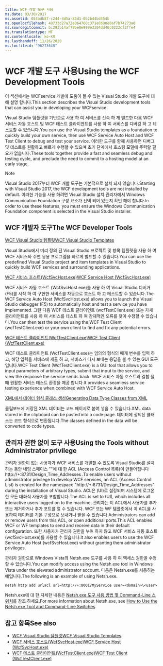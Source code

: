 ```yaml
---
title: WCF 개발 도구 사용
ms.date: 03/30/2017
ms.assetid: 054adb87-c244-4d5a-83d1-0b2b44bd454b
ms.openlocfilehash: 48733d27a72e864760c371e8b90e0af7b74273a0
ms.sourcegitcommit: bc293b14af795e0e999e3304dd40c0222cf2ffe4
ms.translationtype: MT
ms.contentlocale: ko-KR
ms.lasthandoff: 11/26/2020
ms.locfileid: "96273648"
---
```

# <a name="using-the-wcf-development-tools"></a><span data-ttu-id="3f8f6-102">WCF 개발 도구 사용</span><span class="sxs-lookup"><span data-stu-id="3f8f6-102">Using the WCF Development Tools</span></span>

<span data-ttu-id="3f8f6-103">이 섹션에서는 WCFservice 개발에 도움이 될 수 있는 Visual Studio 개발 도구에 대해 설명 합니다.</span><span class="sxs-lookup"><span data-stu-id="3f8f6-103">This section describes the Visual Studio development tools that can assist you in developing your WCFservice.</span></span>  
  
 <span data-ttu-id="3f8f6-104">Visual Studio 템플릿을 기반으로 사용 하 여 서비스를 신속 하 게 빌드한 다음 WCF 서비스 자동 호스트 및 WCF 테스트 클라이언트를 사용 하 여 서비스를 디버깅 하 고 테스트할 수 있습니다.</span><span class="sxs-lookup"><span data-stu-id="3f8f6-104">You can use the Visual Studio templates as a foundation to quickly build your own service, then use WCF Service Auto Host and WCF Test Client to debug and test your service.</span></span> <span data-ttu-id="3f8f6-105">이러한 도구를 함께 사용하면 디버그 및 테스트를 원활하고 빠르게 수행할 수 있으며 초기 단계에서 호스팅 모델에 주력할 필요가 없습니다.</span><span class="sxs-lookup"><span data-stu-id="3f8f6-105">These tools together provide a fast and seamless debug and testing cycle, and preclude the need to commit to a hosting model at an early stage.</span></span>  

 > [!NOTE]
 > <span data-ttu-id="3f8f6-106">Visual Studio 2017부터 WCF 개발 도구는 기본적으로 설치 되지 않습니다.</span><span class="sxs-lookup"><span data-stu-id="3f8f6-106">Starting with Visual Studio 2017, the WCF development tools are not installed by default.</span></span> <span data-ttu-id="3f8f6-107">이러한 기능을 사용 하려면 Visual Studio 설치 관리자에서 Windows Communication Foundation 구성 요소가 선택 되어 있는지 확인 해야 합니다.</span><span class="sxs-lookup"><span data-stu-id="3f8f6-107">In order to use these features, you must ensure the Windows Communication Foundation component is selected in the Visual Studio installer.</span></span>
  
## <a name="the-wcf-developer-tools"></a><span data-ttu-id="3f8f6-108">WCF 개발자 도구</span><span class="sxs-lookup"><span data-stu-id="3f8f6-108">The WCF Developer Tools</span></span>  

 [<span data-ttu-id="3f8f6-109">WCF Visual Studio 템플릿</span><span class="sxs-lookup"><span data-stu-id="3f8f6-109">WCF Visual Studio Templates</span></span>](wcf-vs-templates.md)  
  
 <span data-ttu-id="3f8f6-110">Visual Studio에서 미리 정의 된 Visual Studio 프로젝트 및 항목 템플릿을 사용 하 여 WCF 서비스와 주변 응용 프로그램을 빠르게 빌드할 수 있습니다.</span><span class="sxs-lookup"><span data-stu-id="3f8f6-110">You can use the predefined Visual Studio project and item templates in Visual Studio to quickly build WCF services and surrounding applications.</span></span>  
  
 [<span data-ttu-id="3f8f6-111">WCF 서비스 호스트(WcfSvcHost.exe)</span><span class="sxs-lookup"><span data-stu-id="3f8f6-111">WCF Service Host (WcfSvcHost.exe)</span></span>](wcf-service-host-wcfsvchost-exe.md)  
  
 <span data-ttu-id="3f8f6-112">WCF 서비스 자동 호스트 (WcfSvcHost.exe)를 사용 하 여 Visual Studio 디버거 (F5)를 시작 하 여 구현한 서비스를 자동으로 호스트 하 고 테스트할 수 있습니다.</span><span class="sxs-lookup"><span data-stu-id="3f8f6-112">The WCF Service Auto Host (WcfSvcHost.exe) allows you to launch the Visual Studio debugger (F5) to automatically host and test a service you have implemented.</span></span> <span data-ttu-id="3f8f6-113">그런 다음 WCF 테스트 클라이언트 (wcfTestClient.exe) 또는 자체 클라이언트를 사용 하 여 서비스를 테스트 하 여 잠재적인 오류를 찾아 수정할 수 있습니다.</span><span class="sxs-lookup"><span data-stu-id="3f8f6-113">You can then test the service using the WCF Test Client (wcfTestClient.exe) or your own client to find and fix any potential errors.</span></span>  
  
 [<span data-ttu-id="3f8f6-114">WCF 테스트 클라이언트(WcfTestClient.exe)</span><span class="sxs-lookup"><span data-stu-id="3f8f6-114">WCF Test Client (WcfTestClient.exe)</span></span>](wcf-test-client-wcftestclient-exe.md)  
  
 <span data-ttu-id="3f8f6-115">WCF 테스트 클라이언트 (WcfTestClient.exe)는 임의의 형식의 매개 변수를 입력 하 고, 해당 입력을 서비스에 제출 하 고, 서비스가 다시 보내는 응답을 볼 수 있는 GUI 도구입니다.</span><span class="sxs-lookup"><span data-stu-id="3f8f6-115">WCF Test Client (WcfTestClient.exe) is a GUI tool that allows you to input parameters of arbitrary types, submit that input to the service, and view the response the service sends back.</span></span> <span data-ttu-id="3f8f6-116">WCF 서비스 자동 호스트와 결합 될 때 원활한 서비스 테스트 환경을 제공 합니다.</span><span class="sxs-lookup"><span data-stu-id="3f8f6-116">It provides a seamless service testing experience when combined with WCF Service Auto Host.</span></span>  
  
 [<span data-ttu-id="3f8f6-117">XML에서 데이터 형식 클래스 생성</span><span class="sxs-lookup"><span data-stu-id="3f8f6-117">Generating Data Type Classes from XML</span></span>](generating-data-type-classes-from-xml.md)  
  
 <span data-ttu-id="3f8f6-118">클립보드에 저장된 XML 데이터는 코드 페이지로 붙여 넣을 수 있습니다.</span><span class="sxs-lookup"><span data-stu-id="3f8f6-118">XML data stored in the clipboard can be pasted into a code page.</span></span> <span data-ttu-id="3f8f6-119">데이터에 정의된 클래스는 코드 형식으로 변환됩니다.</span><span class="sxs-lookup"><span data-stu-id="3f8f6-119">The classes defined in the data will be converted to code types.</span></span>  
  
## <a name="using-the-tools-without-administrator-privilege"></a><span data-ttu-id="3f8f6-120">관리자 권한 없이 도구 사용</span><span class="sxs-lookup"><span data-stu-id="3f8f6-120">Using the Tools without Administrator privilege</span></span>  

 <span data-ttu-id="3f8f6-121">관리자 권한이 없는 사용자가 WCF 서비스를 개발할 수 있도록 Visual Studio를 설치 하는 동안 네임 스페이스 ""에 대 한 ACL (Access Control 목록)이 만들어집니다 http://+:8731/Design_Time_Addresses .</span><span class="sxs-lookup"><span data-stu-id="3f8f6-121">To enable users without administrator privilege to develop WCF services, an ACL (Access Control List) is created for the namespace "http://+:8731/Design_Time_Addresses" during the installation of Visual Studio.</span></span> <span data-ttu-id="3f8f6-122">ACL은 (UI)로 설정되며 시스템에 로그온한 모든 대화식 사용자를 포함합니다.</span><span class="sxs-lookup"><span data-stu-id="3f8f6-122">The ACL is set to (UI), which includes all interactive users logged on to the machine.</span></span> <span data-ttu-id="3f8f6-123">관리자는 이 ACL에서 사용자를 추가 또는 제거하거나 추가 포트를 열 수 있습니다. WCF 또는 WF 템플릿에서 이 ACL을 사용하여 데이터를 기본 구성으로 보내거나 받을 수 있습니다.</span><span class="sxs-lookup"><span data-stu-id="3f8f6-123">Administrators can add or remove users from this ACL, or open additional ports.This ACL enables WCF or WF templates to send and receive data in their default configuration.</span></span> <span data-ttu-id="3f8f6-124">또한 사용자가 관리자 권한을 부여 하지 않고 WCF 서비스 자동 호스트 (wcfSvcHost.exe)를 사용할 수 있습니다.</span><span class="sxs-lookup"><span data-stu-id="3f8f6-124">It also enables users to use the WCF Service Auto Host (wcfSvcHost.exe) without granting them administrator privileges.</span></span>  
  
 <span data-ttu-id="3f8f6-125">관리자 권한으로 Windows Vista의 Netsh.exe 도구를 사용 하 여 액세스 권한을 수정할 수 있습니다.</span><span class="sxs-lookup"><span data-stu-id="3f8f6-125">You can modify access using the Netsh.exe tool in Windows Vista under the elevated administrator account.</span></span> <span data-ttu-id="3f8f6-126">다음은 Netsh.exe를 사용하는 예입니다.</span><span class="sxs-lookup"><span data-stu-id="3f8f6-126">The following is an example of using Netsh.exe.</span></span>  
  
```console  
netsh http add urlacl url=http://+:8001/MyService user=<domain>\<user>  
```  
  
 <span data-ttu-id="3f8f6-127">Netsh.exe에 대 한 자세한 내용은 [Netsh.exe 도구 사용 방법 및 Command-Line 스위치](/previous-versions/tn-archive/bb490939(v=technet.10))를 참조 하세요.</span><span class="sxs-lookup"><span data-stu-id="3f8f6-127">For more information about Netsh.exe, see [How to Use the Netsh.exe Tool and Command-Line Switches](/previous-versions/tn-archive/bb490939(v=technet.10)).</span></span>  
  
## <a name="see-also"></a><span data-ttu-id="3f8f6-128">참고 항목</span><span class="sxs-lookup"><span data-stu-id="3f8f6-128">See also</span></span>

- [<span data-ttu-id="3f8f6-129">WCF Visual Studio 템플릿</span><span class="sxs-lookup"><span data-stu-id="3f8f6-129">WCF Visual Studio Templates</span></span>](wcf-vs-templates.md)
- [<span data-ttu-id="3f8f6-130">WCF 서비스 호스트(WcfSvcHost.exe)</span><span class="sxs-lookup"><span data-stu-id="3f8f6-130">WCF Service Host (WcfSvcHost.exe)</span></span>](wcf-service-host-wcfsvchost-exe.md)
- [<span data-ttu-id="3f8f6-131">WCF 테스트 클라이언트(WcfTestClient.exe)</span><span class="sxs-lookup"><span data-stu-id="3f8f6-131">WCF Test Client (WcfTestClient.exe)</span></span>](wcf-test-client-wcftestclient-exe.md)
